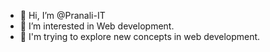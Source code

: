 - 👋 Hi, I’m @Pranali-IT
- 👀 I’m interested in Web development.
- 🌱 I'm trying to explore new concepts in web development.

<!---
Pranali-IT/Pranali-IT is a ✨ special ✨ repository because its `README.md` (this file) appears on your GitHub profile.
You can click the Preview link to take a look at your changes.
--->
